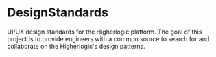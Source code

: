 # DesignStandards
UI/UX design standards for the Higherlogic platform. The goal of this project is to provide engineers with a common source to search for and collaborate on the Higherlogic's design patterns. 
